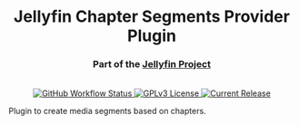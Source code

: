 <h1 align="center">Jellyfin Chapter Segments Provider Plugin</h1>
<h3 align="center">Part of the <a href="https://jellyfin.org">Jellyfin Project</a></h3>

<p align="center">

<br/>
<a href="https://github.com/jellyfin/jellyfin-plugin-chapter-segments/actions?query=workflow%3A%22Build+Plugin%22">
<img alt="GitHub Workflow Status" src="https://img.shields.io/github/workflow/status/jellyfin/jellyfin-plugin-chapter-segments/Build%20Pluginn.svg">
</a>
<a href="https://github.com/jellyfin/jellyfin-plugin-chapter-segments">
<img alt="GPLv3 License" src="https://img.shields.io/github/license/jellyfin/jellyfin-plugin-chapter-segments.svg"/>
</a>
<a href="https://github.com/jellyfin/jellyfin-plugin-chapter-segments/releases">
<img alt="Current Release" src="https://img.shields.io/github/release/jellyfin/jellyfin-plugin-chapter-segments.svg"/>
</a>
</p>

Plugin to create media segments based on chapters.
